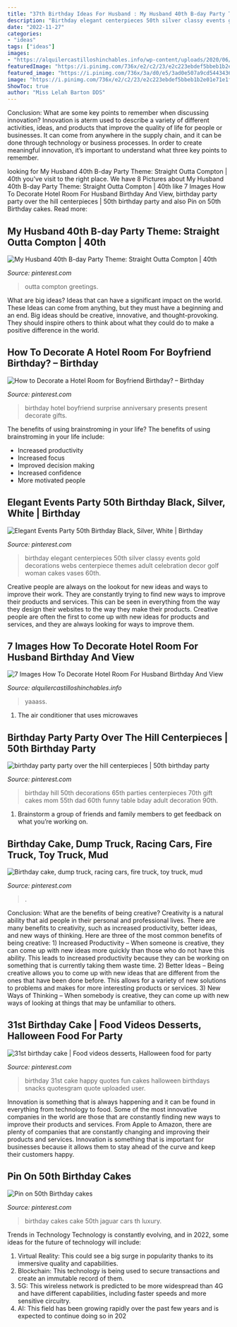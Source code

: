 ```yaml
---
title: "37th Birthday Ideas For Husband : My Husband 40th B-day Party Theme: Straight Outta Compton"
description: "Birthday elegant centerpieces 50th silver classy events gold decorations webs centerpiece themes adult celebration decor golf woman cakes vases 60th"
date: "2022-11-27"
categories:
- "ideas"
tags: ["ideas"]
images:
- "https://alquilercastilloshinchables.info/wp-content/uploads/2020/06/Yaaass-With-images-Romantic-birthday-Romantic-room-surprise-....jpg"
featuredImage: "https://i.pinimg.com/736x/e2/c2/23/e2c223ebdef5bbeb1b2e01e71e1ff64a.jpg"
featured_image: "https://i.pinimg.com/736x/3a/d0/e5/3ad0e507a9cd5443436071f93aa11369--golf-party-th-birthday-party.jpg"
image: "https://i.pinimg.com/736x/e2/c2/23/e2c223ebdef5bbeb1b2e01e71e1ff64a.jpg"
ShowToc: true
author: "Miss Lelah Barton DDS"
---
```



Conclusion: What are some key points to remember when discussing innovation?
Innovation is aterm used to describe a variety of different activities, ideas, and products that improve the quality of life for people or businesses. It can come from anywhere in the supply chain, and it can be done through technology or business processes. In order to create meaningful innovation, it’s important to understand what three key points to remember.

	

		
looking for My Husband 40th B-day Party Theme: Straight Outta Compton | 40th you've visit to the right place. We have 8 Pictures about My Husband 40th B-day Party Theme: Straight Outta Compton | 40th like 7 Images How To Decorate Hotel Room For Husband Birthday And View, birthday party party over the hill centerpieces | 50th birthday party and also Pin on 50th Birthday cakes. Read more:
		
    
## My Husband 40th B-day Party Theme: Straight Outta Compton | 40th

<img loading=lazy src="https://i.pinimg.com/736x/5d/09/81/5d0981aebf91af9efff623a35f839fd3.jpg" onerror="this.onerror=null;this.src='https://tse3.mm.bing.net/th?id=OIP.UU31F5zComVKZU3vu3HpvAHaK8&amp;pid=15.1';" alt="My Husband 40th B-day Party Theme: Straight Outta Compton | 40th">

_Source: pinterest.com_

>outta compton greetings. 

	

What are big ideas? Ideas that can have a significant impact on the world. These Ideas can come from anything, but they must have a beginning and an end. Big ideas should be creative, innovative, and thought-provoking. They should inspire others to think about what they could do to make a positive difference in the world.

    
## How To Decorate A Hotel Room For Boyfriend Birthday? – Birthday

<img loading=lazy src="https://i.pinimg.com/736x/22/bc/80/22bc809a212866143455d2d468458278.jpg" onerror="this.onerror=null;this.src='https://tse2.mm.bing.net/th?id=OIP.QQNzrcFvAF_LsYLEkf-9_AHaJ3&amp;pid=15.1';" alt="How to Decorate a Hotel Room for Boyfriend Birthday? – Birthday">

_Source: pinterest.com_

>birthday hotel boyfriend surprise anniversary presents present decorate gifts. 

	

The benefits of using brainstroming in your life?
The benefits of using brainstroming in your life include: 
- Increased productivity 
- Increased focus 
- Improved decision making 
- Increased confidence 
- More motivated people

    
## Elegant Events Party 50th Birthday Black, Silver, White | Birthday

<img loading=lazy src="https://i.pinimg.com/736x/3a/d0/e5/3ad0e507a9cd5443436071f93aa11369--golf-party-th-birthday-party.jpg" onerror="this.onerror=null;this.src='https://tse3.mm.bing.net/th?id=OIP.Rm842dlQMQe6-T7GaeGOfwHaJ4&amp;pid=15.1';" alt="Elegant Events Party 50th Birthday Black, Silver, White | Birthday">

_Source: pinterest.com_

>birthday elegant centerpieces 50th silver classy events gold decorations webs centerpiece themes adult celebration decor golf woman cakes vases 60th. 

	

Creative people are always on the lookout for new ideas and ways to improve their work. They are constantly trying to find new ways to improve their products and services. This can be seen in everything from the way they design their websites to the way they make their products. Creative people are often the first to come up with new ideas for products and services, and they are always looking for ways to improve them.

    
## 7 Images How To Decorate Hotel Room For Husband Birthday And View

<img loading=lazy src="https://alquilercastilloshinchables.info/wp-content/uploads/2020/06/Yaaass-With-images-Romantic-birthday-Romantic-room-surprise-....jpg" onerror="this.onerror=null;this.src='https://tse2.mm.bing.net/th?id=OIP.2Yz4PWtop2oN5oTGfjaQCwHaNK&amp;pid=15.1';" alt="7 Images How To Decorate Hotel Room For Husband Birthday And View">

_Source: alquilercastilloshinchables.info_

>yaaass. 

	

1. The air conditioner that uses microwaves

    
## Birthday Party Party Over The Hill Centerpieces | 50th Birthday Party

<img loading=lazy src="https://i.pinimg.com/736x/e2/c2/23/e2c223ebdef5bbeb1b2e01e71e1ff64a.jpg" onerror="this.onerror=null;this.src='https://tse3.mm.bing.net/th?id=OIP.dAKehh1HKkR5Le1kXqYYqwHaKE&amp;pid=15.1';" alt="birthday party party over the hill centerpieces | 50th birthday party">

_Source: pinterest.com_

>birthday hill 50th decorations 65th parties centerpieces 70th gift cakes mom 55th dad 60th funny table bday adult decoration 90th. 

	

1. Brainstorm a group of friends and family members to get feedback on what you’re working on.

    
## Birthday Cake, Dump Truck, Racing Cars, Fire Truck, Toy Truck, Mud

<img loading=lazy src="https://i.pinimg.com/736x/7d/02/87/7d0287decc376ee085be154c48c609af.jpg" onerror="this.onerror=null;this.src='https://tse4.mm.bing.net/th?id=OIP.Iq89HHNNIg5n4PtHtC-BBgHaJQ&amp;pid=15.1';" alt="Birthday cake, dump truck, racing cars, fire truck, toy truck, mud">

_Source: pinterest.com_

>. 

	

Conclusion: What are the benefits of being creative?
Creativity is a natural ability that aid people in their personal and professional lives. There are many benefits to creativity, such as increased productivity, better ideas, and new ways of thinking. Here are three of the most common benefits of being creative: 1) Increased Productivity – When someone is creative, they can come up with new ideas more quickly than those who do not have this ability. This leads to increased productivity because they can be working on something that is currently taking them waste time. 2) Better Ideas – Being creative allows you to come up with new ideas that are different from the ones that have been done before. This allows for a variety of new solutions to problems and makes for more interesting products or services. 3) New Ways of Thinking – When somebody is creative, they can come up with new ways of looking at things that may be unfamiliar to others.

    
## 31st Birthday Cake | Food Videos Desserts, Halloween Food For Party

<img loading=lazy src="https://i.pinimg.com/736x/e5/3a/a7/e53aa72d85b2bae50b4acabdf24a3ce5--st-birthday-birthday-fun.jpg" onerror="this.onerror=null;this.src='https://tse3.mm.bing.net/th?id=OIP.WrJ3urewn1hGY7tWYyotDgHaJ6&amp;pid=15.1';" alt="31st birthday cake | Food videos desserts, Halloween food for party">

_Source: pinterest.com_

>birthday 31st cake happy quotes fun cakes halloween birthdays snacks quotesgram quote uploaded user. 

	

Innovation is something that is always happening and it can be found in everything from technology to food. Some of the most innovative companies in the world are those that are constantly finding new ways to improve their products and services. From Apple to Amazon, there are plenty of companies that are constantly changing and improving their products and services. Innovation is something that is important for businesses because it allows them to stay ahead of the curve and keep their customers happy.

    
## Pin On 50th Birthday Cakes

<img loading=lazy src="https://i.pinimg.com/736x/00/4b/af/004bafcea5771b883a4e662cbefbeab7--car-cakes-for-men-men-birthday.jpg" onerror="this.onerror=null;this.src='https://tse3.mm.bing.net/th?id=OIP.11res7OwGk16kjEpSIOExgHaNK&amp;pid=15.1';" alt="Pin on 50th Birthday cakes">

_Source: pinterest.com_

>birthday cakes cake 50th jaguar cars th luxury. 

	

Trends in Technology
Technology is constantly evolving, and in 2022, some ideas for the future of technology will include: 
1. Virtual Reality: This could see a big surge in popularity thanks to its immersive quality and capabilities. 
2. Blockchain: This technology is being used to secure transactions and create an immutable record of them. 
3. 5G: This wireless network is predicted to be more widespread than 4G and have different capabilities, including faster speeds and more sensitive circuitry. 
4. AI: This field has been growing rapidly over the past few years and is expected to continue doing so in 202
